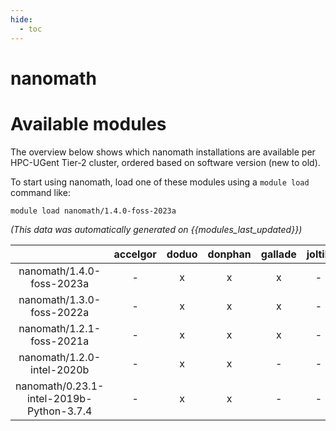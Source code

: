 ```yaml
---
hide:
  - toc
---
```


nanomath
========

# Available modules


The overview below shows which nanomath installations are available per HPC-UGent Tier-2 cluster, ordered based on software version (new to old).

To start using nanomath, load one of these modules using a `module load` command like:

```shell
module load nanomath/1.4.0-foss-2023a
```

*(This data was automatically generated on {{modules_last_updated}})*  

| |accelgor|doduo|donphan|gallade|joltik|shinx|
| :---: | :---: | :---: | :---: | :---: | :---: | :---: |
|nanomath/1.4.0-foss-2023a|-|x|x|x|-|x|
|nanomath/1.3.0-foss-2022a|-|x|x|x|-|-|
|nanomath/1.2.1-foss-2021a|-|x|x|x|-|-|
|nanomath/1.2.0-intel-2020b|-|x|x|-|-|-|
|nanomath/0.23.1-intel-2019b-Python-3.7.4|-|x|x|-|-|-|
